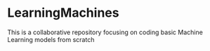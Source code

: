 # LearningMachines
This is a collaborative repository focusing on coding basic Machine Learning models from scratch

